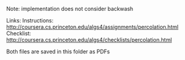 Note: implementation does not consider backwash

Links:
Instructions: http://coursera.cs.princeton.edu/algs4/assignments/percolation.html
Checklist: http://coursera.cs.princeton.edu/algs4/checklists/percolation.html

Both files are saved in this folder as PDFs